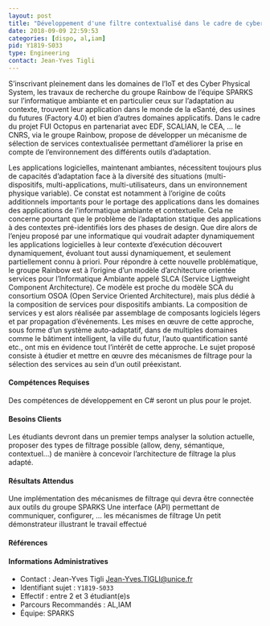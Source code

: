 ```yaml
---
layout: post
title: "Développement d'une filtre contextualisé dans le cadre de cyberphysical System et de l'IoT "
date: 2018-09-09 22:59:53
categories: [dispo, al,iam]
pid: Y1819-S033
type: Engineering
contact: Jean-Yves Tigli 
---
```

       
S’inscrivant pleinement dans les domaines de l’IoT et des Cyber Physical System, les travaux de recherche du groupe Rainbow de l’équipe SPARKS sur l’informatique ambiante et en particulier ceux sur l’adaptation au contexte, trouvent leur application dans le monde de la eSanté, des usines du futures (Factory 4.0) et bien d’autres domaines applicatifs. Dans le cadre du projet FUI Octopus en partenariat avec EDF, SCALIAN, le CEA, … le CNRS, via le groupe Rainbow, propose de développer un mécanisme de sélection de services contextualisée permettant d’améliorer la prise en compte de l’environnement des différents outils d’adaptation.

Les applications logicielles, maintenant ambiantes, nécessitent toujours plus de capacités d’adaptation face à la diversité des situations (multi-dispositifs, multi-applications, multi-utilisateurs, dans un environnement physique variable). Ce constat est notamment à l’origine de coûts additionnels importants pour le portage des applications dans les domaines des applications de l’informatique ambiante et contextuelle. Cela ne concerne pourtant que le problème de l’adaptation statique des applications à des contextes pré-identifiés lors des phases de design. Que dire alors de l’enjeu proposé par une informatique qui voudrait adapter dynamiquement les applications logicielles à leur contexte d’exécution découvert dynamiquement, évoluant tout aussi dynamiquement, et seulement partiellement connu à priori.
Pour répondre à cette nouvelle problématique, le groupe Rainbow est à l’origine d’un modèle d’architecture orientée services pour l’Informatique Ambiante appelé SLCA (Service Ligthweight Component Architecture). Ce modèle est proche du modèle SCA du consortium OSOA (Open Service Oriented Architecture), mais plus dédié à la composition de services pour dispositifs ambiants. La composition de services y est alors réalisée par assemblage de composants logiciels légers et par propagation d’événements.
Les mises en œuvre de cette approche, sous forme d’un système auto-adaptatif, dans de multiples domaines comme le bâtiment intelligent, la ville du futur, l’auto quantification santé etc., ont mis en évidence tout l’intérêt de cette approche.
Le sujet proposé consiste à étudier et mettre en œuvre des mécanismes de filtrage pour la sélection des services au sein d’un outil préexistant. 


#### Compétences Requises
Des compétences de développement en C# seront un plus pour le projet.



     

#### Besoins Clients
Les étudiants devront dans un premier temps analyser la solution actuelle, proposer des types de filtrage possible (allow, deny, sémantique, contextuel…) de manière à concevoir l’architecture de filtrage la plus adapté.

#### Résultats Attendus
Une implémentation des mécanismes de filtrage qui devra être connectée aux outils du groupe SPARKS
Une interface (API) permettant de communiquer, configurer, … les mécanismes de filtrage
Un petit démonstrateur illustrant le travail effectué

#### Références



#### Informations Administratives
  * Contact : Jean-Yves Tigli  <Jean-Yves.TIGLI@unice.fr>
  * Identifiant sujet : `Y1819-S033`
  * Effectif : entre 2 et 3 étudiant(e)s
  * Parcours Recommandés : AL,IAM
  * Équipe: SPARKS

     